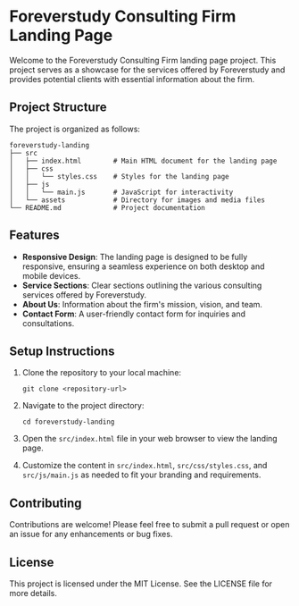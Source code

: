 # Foreverstudy Consulting Firm Landing Page

Welcome to the Foreverstudy Consulting Firm landing page project. This project serves as a showcase for the services offered by Foreverstudy and provides potential clients with essential information about the firm.

## Project Structure

The project is organized as follows:

```
foreverstudy-landing
├── src
│   ├── index.html        # Main HTML document for the landing page
│   ├── css
│   │   └── styles.css    # Styles for the landing page
│   ├── js
│   │   └── main.js       # JavaScript for interactivity
│   └── assets            # Directory for images and media files
└── README.md             # Project documentation
```

## Features

- **Responsive Design**: The landing page is designed to be fully responsive, ensuring a seamless experience on both desktop and mobile devices.
- **Service Sections**: Clear sections outlining the various consulting services offered by Foreverstudy.
- **About Us**: Information about the firm's mission, vision, and team.
- **Contact Form**: A user-friendly contact form for inquiries and consultations.

## Setup Instructions

1. Clone the repository to your local machine:
   ```
   git clone <repository-url>
   ```

2. Navigate to the project directory:
   ```
   cd foreverstudy-landing
   ```

3. Open the `src/index.html` file in your web browser to view the landing page.

4. Customize the content in `src/index.html`, `src/css/styles.css`, and `src/js/main.js` as needed to fit your branding and requirements.

## Contributing

Contributions are welcome! Please feel free to submit a pull request or open an issue for any enhancements or bug fixes.

## License

This project is licensed under the MIT License. See the LICENSE file for more details.